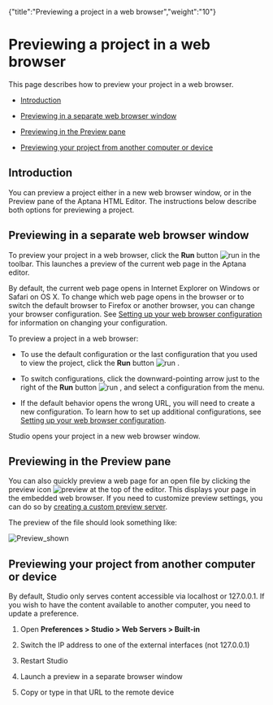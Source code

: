 {"title":"Previewing a project in a web browser","weight":"10"} 

# Previewing a project in a web browser

This page describes how to preview your project in a web browser.

*   [Introduction](#Introduction)
    
*   [Previewing in a separate web browser window](#Previewinginaseparatewebbrowserwindow)
    
*   [Previewing in the Preview pane](#PreviewinginthePreviewpane)
    
*   [Previewing your project from another computer or device](#Previewingyourprojectfromanothercomputerordevice)
    

## Introduction

You can preview a project either in a new web browser window, or in the Preview pane of the Aptana HTML Editor. The instructions below describe both options for previewing a project.

## Previewing in a separate web browser window

To preview your project in a web browser, click the **Run** button ![run](/Images/appc/download/attachments/30083122/run.png) in the toolbar. This launches a preview of the current web page in the Aptana editor.

By default, the current web page opens in Internet Explorer on Windows or Safari on OS X. To change which web page opens in the browser or to switch the default browser to Firefox or another browser, you can change your browser configuration. See [Setting up your web browser configuration](/docs/appc/Axway_Appcelerator_Studio/Axway_Appcelerator_Studio_Guide/Web_Development/Previewing/Setting_up_your_web_browser_configuration/) for information on changing your configuration.

To preview a project in a web browser:

*   To use the default configuration or the last configuration that you used to view the project, click the **Run** button ![run](/Images/appc/download/attachments/30083122/run.png) .
    
*   To switch configurations, click the downward-pointing arrow just to the right of the **Run** button ![run](/Images/appc/download/attachments/30083122/run.png) , and select a configuration from the menu.
    
*   If the default behavior opens the wrong URL, you will need to create a new configuration. To learn how to set up additional configurations, see [Setting up your web browser configuration](/docs/appc/Axway_Appcelerator_Studio/Axway_Appcelerator_Studio_Guide/Web_Development/Previewing/Setting_up_your_web_browser_configuration/).
    

Studio opens your project in a new web browser window.

## Previewing in the Preview pane

You can also quickly preview a web page for an open file by clicking the preview icon ![preview](/Images/appc/download/attachments/30083122/preview.png) at the top of the editor. This displays your page in the embedded web browser. If you need to customize preview settings, you can do so by [creating a custom preview server](/docs/appc/Axway_Appcelerator_Studio/Axway_Appcelerator_Studio_Guide/Web_Development/Previewing/Creating_a_Custom_Preview_Server/).

The preview of the file should look something like:

![Preview_shown](/Images/appc/download/attachments/30083122/Preview_shown.png)

## Previewing your project from another computer or device

By default, Studio only serves content accessible via localhost or 127.0.0.1. If you wish to have the content available to another computer, you need to update a preference.

1.  Open **Preferences > Studio > Web Servers > Built-in**
    
2.  Switch the IP address to one of the external interfaces (not 127.0.0.1)
    
3.  Restart Studio
    
4.  Launch a preview in a separate browser window
    
5.  Copy or type in that URL to the remote device